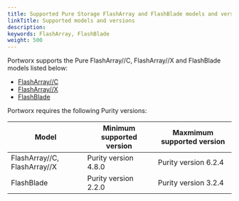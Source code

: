 ```yaml
---
title: Supported Pure Storage FlashArray and FlashBlade models and versions
linkTitle: Supported models and versions
description: 
keywords: FlashArray, FlashBlade
weight: 500
---
```


Portworx supports the Pure FlashArray//C, FlashArray//X and FlashBlade models listed below:

* [FlashArray//C](https://www.purestorage.com/products/nvme/high-capacity/flasharray-c.html#specifications)
* [FlashArray//X](https://www.purestorage.com/products/nvme/flasharray-x.html#specifications)
* [FlashBlade](https://www.purestorage.com/products/file-and-object/flashblade.html#specifications)

Portworx requires the following Purity versions:


| **Model** | **Minimum supported version** | **Maxmimum supported version** |
|----|----|----|
| FlashArray//C, FlashArray//X | Purity version 4.8.0 | Purity version 6.2.4 |
| FlashBlade |  Purity version 2.2.0 | Purity version 3.2.4 |